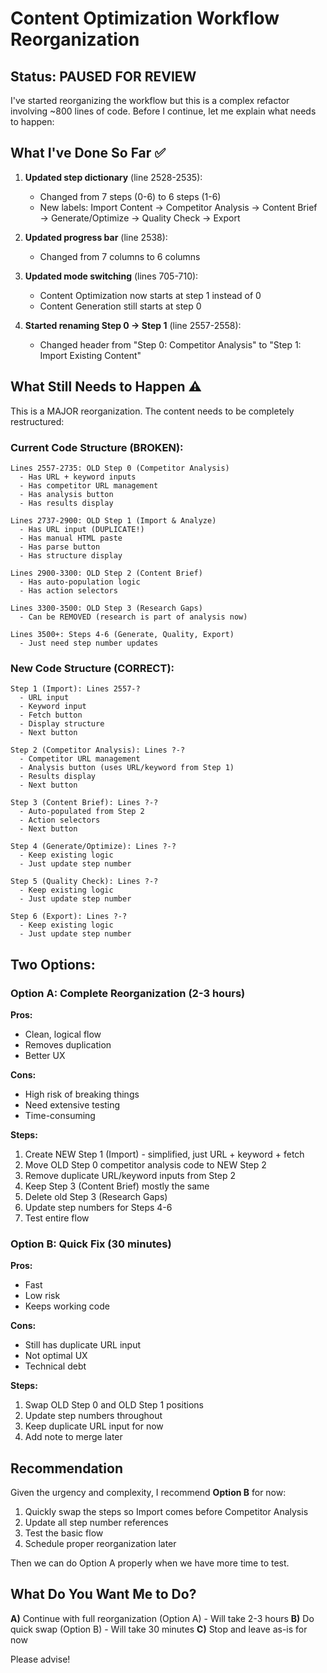 # Content Optimization Workflow Reorganization

## Status: PAUSED FOR REVIEW

I've started reorganizing the workflow but this is a complex refactor involving ~800 lines of code. Before I continue, let me explain what needs to happen:

## What I've Done So Far ✅

1. **Updated step dictionary** (line 2528-2535):
   - Changed from 7 steps (0-6) to 6 steps (1-6)
   - New labels: Import Content → Competitor Analysis → Content Brief → Generate/Optimize → Quality Check → Export

2. **Updated progress bar** (line 2538):
   - Changed from 7 columns to 6 columns

3. **Updated mode switching** (lines 705-710):
   - Content Optimization now starts at step 1 instead of 0
   - Content Generation still starts at step 0

4. **Started renaming Step 0 → Step 1** (line 2557-2558):
   - Changed header from "Step 0: Competitor Analysis" to "Step 1: Import Existing Content"

## What Still Needs to Happen ⚠️

This is a MAJOR reorganization. The content needs to be completely restructured:

### Current Code Structure (BROKEN):
```
Lines 2557-2735: OLD Step 0 (Competitor Analysis)
  - Has URL + keyword inputs
  - Has competitor URL management
  - Has analysis button
  - Has results display

Lines 2737-2900: OLD Step 1 (Import & Analyze)
  - Has URL input (DUPLICATE!)
  - Has manual HTML paste
  - Has parse button
  - Has structure display

Lines 2900-3300: OLD Step 2 (Content Brief)
  - Has auto-population logic
  - Has action selectors

Lines 3300-3500: OLD Step 3 (Research Gaps)
  - Can be REMOVED (research is part of analysis now)

Lines 3500+: Steps 4-6 (Generate, Quality, Export)
  - Just need step number updates
```

### New Code Structure (CORRECT):
```
Step 1 (Import): Lines 2557-?
  - URL input
  - Keyword input
  - Fetch button
  - Display structure
  - Next button

Step 2 (Competitor Analysis): Lines ?-?
  - Competitor URL management
  - Analysis button (uses URL/keyword from Step 1)
  - Results display
  - Next button

Step 3 (Content Brief): Lines ?-?
  - Auto-populated from Step 2
  - Action selectors
  - Next button

Step 4 (Generate/Optimize): Lines ?-?
  - Keep existing logic
  - Just update step number

Step 5 (Quality Check): Lines ?-?
  - Keep existing logic
  - Just update step number

Step 6 (Export): Lines ?-?
  - Keep existing logic
  - Just update step number
```

## Two Options:

### Option A: Complete Reorganization (2-3 hours)
**Pros:**
- Clean, logical flow
- Removes duplication
- Better UX

**Cons:**
- High risk of breaking things
- Need extensive testing
- Time-consuming

**Steps:**
1. Create NEW Step 1 (Import) - simplified, just URL + keyword + fetch
2. Move OLD Step 0 competitor analysis code to NEW Step 2
3. Remove duplicate URL/keyword inputs from Step 2
4. Keep Step 3 (Content Brief) mostly the same
5. Delete old Step 3 (Research Gaps)
6. Update step numbers for Steps 4-6
7. Test entire flow

### Option B: Quick Fix (30 minutes)
**Pros:**
- Fast
- Low risk
- Keeps working code

**Cons:**
- Still has duplicate URL input
- Not optimal UX
- Technical debt

**Steps:**
1. Swap OLD Step 0 and OLD Step 1 positions
2. Update step numbers throughout
3. Keep duplicate URL input for now
4. Add note to merge later

## Recommendation

Given the urgency and complexity, I recommend **Option B** for now:

1. Quickly swap the steps so Import comes before Competitor Analysis
2. Update all step number references
3. Test the basic flow
4. Schedule proper reorganization later

Then we can do Option A properly when we have more time to test.

## What Do You Want Me to Do?

**A)** Continue with full reorganization (Option A) - Will take 2-3 hours
**B)** Do quick swap (Option B) - Will take 30 minutes
**C)** Stop and leave as-is for now

Please advise!
